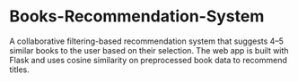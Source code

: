 # Books-Recommendation-System
A collaborative filtering-based recommendation system that suggests 4–5 similar books to the user based on their selection.
The web app is built with Flask and uses cosine similarity on preprocessed book data to recommend titles.
